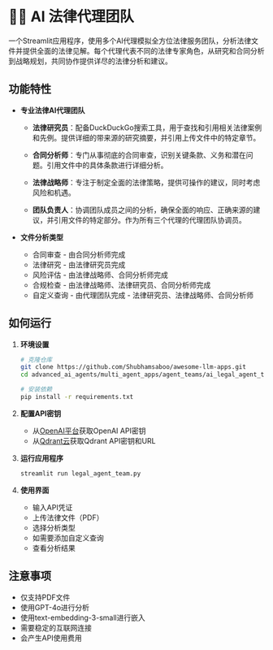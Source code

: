 # 👨‍⚖️ AI 法律代理团队

一个Streamlit应用程序，使用多个AI代理模拟全方位法律服务团队，分析法律文件并提供全面的法律见解。每个代理代表不同的法律专家角色，从研究和合同分析到战略规划，共同协作提供详尽的法律分析和建议。

## 功能特性

- **专业法律AI代理团队**
  - **法律研究员**：配备DuckDuckGo搜索工具，用于查找和引用相关法律案例和先例。提供详细的带来源的研究摘要，并引用上传文件中的特定章节。
  
  - **合同分析师**：专门从事彻底的合同审查，识别关键条款、义务和潜在问题。引用文件中的具体条款进行详细分析。
  
  - **法律战略师**：专注于制定全面的法律策略，提供可操作的建议，同时考虑风险和机遇。
  
  - **团队负责人**：协调团队成员之间的分析，确保全面的响应、正确来源的建议，并引用文件的特定部分。作为所有三个代理的代理团队协调员。

- **文件分析类型**
  - 合同审查 - 由合同分析师完成
  - 法律研究 - 由法律研究员完成
  - 风险评估 - 由法律战略师、合同分析师完成
  - 合规检查 - 由法律战略师、法律研究员、合同分析师完成
  - 自定义查询 - 由代理团队完成 - 法律研究员、法律战略师、合同分析师

## 如何运行

1. **环境设置**
   ```bash
   # 克隆仓库
   git clone https://github.com/Shubhamsaboo/awesome-llm-apps.git
   cd advanced_ai_agents/multi_agent_apps/agent_teams/ai_legal_agent_team
   
   # 安装依赖
   pip install -r requirements.txt
   ```

2. **配置API密钥**
   - 从[OpenAI平台](https://platform.openai.com)获取OpenAI API密钥
   - 从[Qdrant云](https://cloud.qdrant.io)获取Qdrant API密钥和URL

3. **运行应用程序**
   ```bash
   streamlit run legal_agent_team.py
   ```
4. **使用界面**
   - 输入API凭证
   - 上传法律文件（PDF）
   - 选择分析类型
   - 如需要添加自定义查询
   - 查看分析结果

## 注意事项

- 仅支持PDF文件
- 使用GPT-4o进行分析
- 使用text-embedding-3-small进行嵌入
- 需要稳定的互联网连接
- 会产生API使用费用